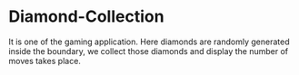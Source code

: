 # Diamond-Collection
It is one of the gaming application. Here diamonds are randomly generated inside the boundary, we collect those diamonds and display the number of moves takes place.

